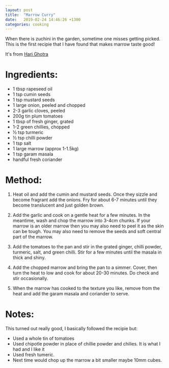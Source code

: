 ```yaml
---
layout: post
title:  "Marrow Curry"
date:   2019-02-24 14:46:26 +1300
categories: cooking
---
```

When there is zuchini in the garden, sometime one misses getting picked. This is the first recipie that I have found that makes marrow taste good!

It's from [Hari Ghotra](https://www.harighotra.co.uk/marrow-curry-recipe)

# Ingredients:

*    1 tbsp rapeseed oil
*    1 tsp cumin seeds
*    1 tsp mustard seeds
*    1 large onion, peeled and chopped
*    2-3 garlic cloves, peeled
*    200g tin plum tomatoes
*    1 tbsp of fresh ginger, grated
*    1-2 green chillies, chopped 
*    ½ tsp turmeric
*    ½ tsp chilli powder
*    1 tsp salt
*    1 large marrow (approx 1-1.5kg)
*    1 tsp garam masala
*    handful fresh coriander


# Method:

1. Heat oil and add the cumin and mustard seeds. Once they sizzle and become fragrant add the onions. Fry for about 6-7 minutes until they become translucent and just golden brown.

2. Add the garlic and cook on a gentle heat for a few minutes. In the meantime, wash and chop the marrow into 3-4cm chunks. If your marrow is an older marrow then you may also need to peel it as the skin can be tough. You may also need to remove the seeds and soft central part of the marrow. 

3. Add the tomatoes to the pan and stir in the grated ginger, chilli powder, turmeric, salt, and green chilli. Stir for a few minutes until the masala in thick and shiny.

4. Add the chopped marrow and bring the pan to a simmer. Cover, then turn the heat to low and cook for about 20-30 minutes. Do check and stir occasionally.

5. When the marrow has cooked to the texture you like, remove from the heat and add the garam masala and coriander to serve.

# Notes:

This turned out really good, I basically followed the recipie but:
 - Used a whole tin of tomatoes
 - Used chipotle powder in place of chillie powder and chilies. It is what I had and I like it
 - Used fresh tumeric.
 - Next time would chop up the marrow a bit smaller maybe 10mm cubes.
 